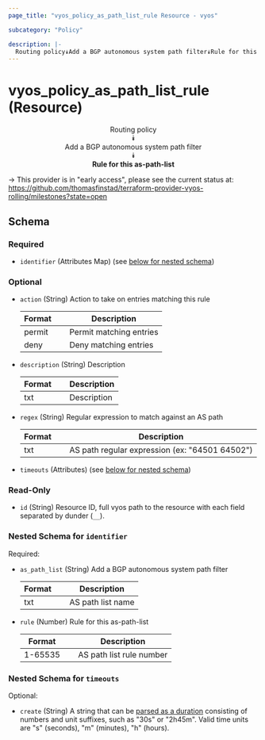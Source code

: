 ```yaml
---
page_title: "vyos_policy_as_path_list_rule Resource - vyos"

subcategory: "Policy"

description: |- 
  Routing policy⯯Add a BGP autonomous system path filter⯯Rule for this as-path-list
---
```


# vyos_policy_as_path_list_rule (Resource)
<center>

Routing policy  
⯯  
Add a BGP autonomous system path filter  
⯯  
**Rule for this as-path-list**


</center>

-> This provider is in "early access", please see the current status at: https://github.com/thomasfinstad/terraform-provider-vyos-rolling/milestones?state=open

## Schema

### Required

- `identifier` (Attributes Map) (see [below for nested schema](#nestedatt--identifier))

### Optional

- `action` (String) Action to take on entries matching this rule

    |Format  &emsp;|Description              |
    |----------|---------------------------|
    |permit  &emsp;|Permit matching entries  |
    |deny    &emsp;|Deny matching entries    |
- `description` (String) Description

    |Format  &emsp;|Description  |
    |----------|---------------|
    |txt     &emsp;|Description  |
- `regex` (String) Regular expression to match against an AS path

    |Format  &emsp;|Description                                     |
    |----------|--------------------------------------------------|
    |txt     &emsp;|AS path regular expression (ex: &#34;64501 64502&#34;)  |
- `timeouts` (Attributes) (see [below for nested schema](#nestedatt--timeouts))

### Read-Only

- `id` (String) Resource ID, full vyos path to the resource with each field separated by dunder (`__`).

<a id="nestedatt--identifier"></a>
### Nested Schema for `identifier`

Required:

- `as_path_list` (String) Add a BGP autonomous system path filter

    |Format  &emsp;|Description        |
    |----------|---------------------|
    |txt     &emsp;|AS path list name  |
- `rule` (Number) Rule for this as-path-list

    |Format   &emsp;|Description               |
    |-----------|----------------------------|
    |1-65535  &emsp;|AS path list rule number  |


<a id="nestedatt--timeouts"></a>
### Nested Schema for `timeouts`

Optional:

- `create` (String) A string that can be [parsed as a duration](https://pkg.go.dev/time#ParseDuration) consisting of numbers and unit suffixes, such as &#34;30s&#34; or &#34;2h45m&#34;. Valid time units are &#34;s&#34; (seconds), &#34;m&#34; (minutes), &#34;h&#34; (hours).  

